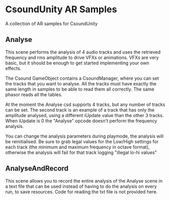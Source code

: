 # CsoundUnity AR Samples

A collection of AR samples for CsoundUnity


## Analyse
This scene performs the analysis of 4 audio tracks and uses the retrieved frequency and rms amplitude to drive VFXs or animations.
VFXs are very basic, but it should be enough to get started implementing your own effects.

The Csound GameObject contains a CsoundManager, where you can set the tracks that you want to analyse.
All the tracks must have exactly the same length in samples to be able to read them all correctly. The same phasor reads all the tables.
 
At the moment the Analyse csd supports 4 tracks, but any number of tracks can be set.
The second track is an example of a track that has only the amplitude analysed, using a different iUpdate value than the other 3 tracks.
When iUpdate is 0 the "Analyse" opcode doesn't perform the frequency analysis.
 
You can change the analysis parameters during playmode, the analysis will be reinitialised.
Be sure to grab legal values for the Low/High settings for each track (the minimum and maximum frequency in octave format), otherwise the analysis will fail for that track logging "illegal lo-hi values"

## AnalyseAndRecord
This scene allows you to record the entire analysis of the Analyse scene in a text file that can be used instead of having to do the analysis on every run, to save resources.
Code for reading the txt file is not provided here.